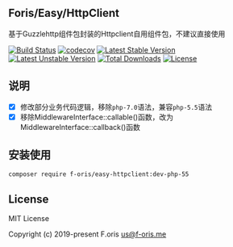 ## Foris/Easy/HttpClient

基于Guzzlehttp组件包封装的Httpclient自用组件包，不建议直接使用

[![Build Status](https://travis-ci.com/itsanr-oris/easy-httpclient.svg?branch=master)](https://travis-ci.com/itsanr-oris/easy-httpclient)
[![codecov](https://codecov.io/gh/itsanr-oris/easy-httpclient/branch/master/graph/badge.svg)](https://codecov.io/gh/itsanr-oris/easy-httpclient)
[![Latest Stable Version](https://poser.pugx.org/f-oris/easy-httpclient/v/stable)](https://packagist.org/packages/f-oris/easy-httpclient)
[![Latest Unstable Version](https://poser.pugx.org/f-oris/easy-httpclient/v/unstable)](https://packagist.org/packages/f-oris/easy-httpclient)
[![Total Downloads](https://poser.pugx.org/f-oris/easy-httpclient/downloads)](https://packagist.org/packages/f-oris/easy-httpclient)
[![License](https://poser.pugx.org/f-oris/easy-httpclient/license)](LICENSE)

## 说明

- [x] 修改部分业务代码逻辑，移除`php-7.0`语法，兼容`php-5.5`语法
- [x] 移除MiddlewareInterface::callable()函数，改为MiddlewareInterface::callback()函数

## 安装使用

```bash
composer require f-oris/easy-httpclient:dev-php-55
```

## License

MIT License

Copyright (c) 2019-present F.oris <us@f-oris.me>
